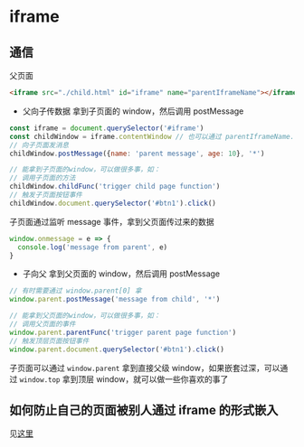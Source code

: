 # iframe

## 通信
父页面
```html
<iframe src="./child.html" id="iframe" name="parentIframeName"></iframe>
```

- 父向子传数据
拿到子页面的 window，然后调用 postMessage
```js
const iframe = document.querySelector('#iframe')
const childWindow = iframe.contentWindow // 也可以通过 parentIframeName.window
// 向子页面发消息
childWindow.postMessage({name: 'parent message', age: 10}, '*')

// 能拿到子页面的window，可以做很多事，如：
// 调用子页面的方法
childWindow.childFunc('trigger child page function')
// 触发子页面按钮事件
childWindow.document.querySelector('#btn1').click()
```
子页面通过监听 message 事件，拿到父页面传过来的数据
```js
window.onmessage = e => {
  console.log('message from parent', e)
}
```

- 子向父
拿到父页面的 window，然后调用 postMessage
```js
// 有时需要通过 window.parent[0] 拿
window.parent.postMessage('message from child', '*')

// 能拿到父页面的window，可以做很多事，如：
// 调用父页面的事件
window.parent.parentFunc('trigger parent page function')
// 触发顶层页面按钮事件
window.parent.document.querySelector('#btn1').click()
```
子页面可以通过 `window.parent` 拿到直接父级 window，如果嵌套过深，可以通过 `window.top` 拿到顶层 window，就可以做一些你喜欢的事了

## 如何防止自己的页面被别人通过 iframe 的形式嵌入
见[这里](./一些请求头.md)

